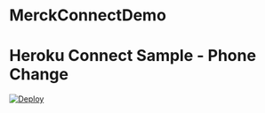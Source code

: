 # MerckConnectDemo
# Heroku Connect Sample - Phone Change

[![Deploy](https://www.herokucdn.com/deploy/button.png)](https://heroku.com/deploy?template=https://github.com/vireshku/MerckConnectDemo)
